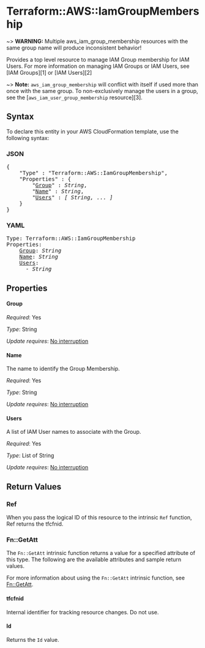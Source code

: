 # Terraform::AWS::IamGroupMembership

~> **WARNING:** Multiple aws_iam_group_membership resources with the same group name will produce inconsistent behavior!

Provides a top level resource to manage IAM Group membership for IAM Users. For
more information on managing IAM Groups or IAM Users, see [IAM Groups][1] or
[IAM Users][2]

~> **Note:** `aws_iam_group_membership` will conflict with itself if used more than once with the same group. To non-exclusively manage the users in a group, see the
[`aws_iam_user_group_membership` resource][3].

## Syntax

To declare this entity in your AWS CloudFormation template, use the following syntax:

### JSON

<pre>
{
    "Type" : "Terraform::AWS::IamGroupMembership",
    "Properties" : {
        "<a href="#group" title="Group">Group</a>" : <i>String</i>,
        "<a href="#name" title="Name">Name</a>" : <i>String</i>,
        "<a href="#users" title="Users">Users</a>" : <i>[ String, ... ]</i>
    }
}
</pre>

### YAML

<pre>
Type: Terraform::AWS::IamGroupMembership
Properties:
    <a href="#group" title="Group">Group</a>: <i>String</i>
    <a href="#name" title="Name">Name</a>: <i>String</i>
    <a href="#users" title="Users">Users</a>: <i>
      - String</i>
</pre>

## Properties

#### Group

_Required_: Yes

_Type_: String

_Update requires_: [No interruption](https://docs.aws.amazon.com/AWSCloudFormation/latest/UserGuide/using-cfn-updating-stacks-update-behaviors.html#update-no-interrupt)

#### Name

The name to identify the Group Membership.

_Required_: Yes

_Type_: String

_Update requires_: [No interruption](https://docs.aws.amazon.com/AWSCloudFormation/latest/UserGuide/using-cfn-updating-stacks-update-behaviors.html#update-no-interrupt)

#### Users

A list of IAM User names to associate with the Group.

_Required_: Yes

_Type_: List of String

_Update requires_: [No interruption](https://docs.aws.amazon.com/AWSCloudFormation/latest/UserGuide/using-cfn-updating-stacks-update-behaviors.html#update-no-interrupt)

## Return Values

### Ref

When you pass the logical ID of this resource to the intrinsic `Ref` function, Ref returns the tfcfnid.

### Fn::GetAtt

The `Fn::GetAtt` intrinsic function returns a value for a specified attribute of this type. The following are the available attributes and sample return values.

For more information about using the `Fn::GetAtt` intrinsic function, see [Fn::GetAtt](https://docs.aws.amazon.com/AWSCloudFormation/latest/UserGuide/intrinsic-function-reference-getatt.html).

#### tfcfnid

Internal identifier for tracking resource changes. Do not use.

#### Id

Returns the <code>Id</code> value.

